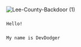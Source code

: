 ###
![Lee-County-Backdoor (1)](https://user-images.githubusercontent.com/88220593/163479952-1025000e-4a29-4eaa-b3b4-164594b1a2ef.png)

#####
    Hello!
#####
    My name is DevDodger
#####

